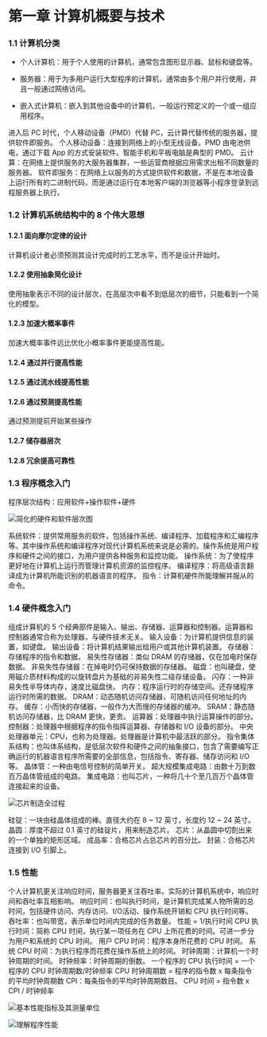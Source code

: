 # 第一章 计算机概要与技术


### 1.1 计算机分类

- 个人计算机：用于个人使用的计算机，通常包含图形显示器、鼠标和键盘等。

- 服务器：用于为多用户运行大型程序的计算机，通常由多个用户并行使用，并且一般通过网络访问。

- 嵌入式计算机：嵌入到其他设备中的计算机，一般运行预定义的一个或一组应用程序。

进入后 PC 时代，个人移动设备（PMD）代替 PC，云计算代替传统的服务器，提供软件即服务。
个人移动设备：连接到网络上的小型无线设备。PMD 由电池供电，通过下载 App 的方式安装软件。智能手机和平板电脑是典型的 PMD。
云计算：在网络上提供服务的大服务器集群，一些运营商根据应用需求出租不同数量的服务器。
软件即服务：在网络上以服务的方式提供软件和数据，不是在本地设备上运行所有的二进制代码，而是通过运行在本地客户端的浏览器等小程序登录到远程服务器上执行。

### 1.2 计算机系统结构中的 8 个伟大思想

#### 1.2.1 面向摩尔定律的设计

计算机设计者必须预测其设计完成时的工艺水平，而不是设计开始时。

#### 1.2.2 使用抽象简化设计

使用抽象表示不同的设计层次，在高层次中看不到低层次的细节，只能看到一个简化的模型。

#### 1.2.3 加速大概率事件

加速大概率事件远比优化小概率事件更能提高性能。

#### 1.2.4 通过并行提高性能

#### 1.2.5 通过流水线提高性能

#### 1.2.6 通过预测提高性能
通过预测提前开始某些操作

#### 1.2.7 储存器层次

#### 1.2.8 冗余提高可靠性

### 1.3 程序概念入门

程序层次结构：应用软件+操作软件+硬件

![简化的硬件和软件层次图](E:\BaiduNetdiskDownload\Typora\计算机组成与设计：硬件软件接口\1计算机概要与技术.assets\image-20210907215920350.png)

系统软件：提供常用服务的软件，包括操作系统、编译程序、加载程序和汇编程序等。其中操作系统和编译程序对现代计算机系统来说是必需的。操作系统是用户程序和硬件之间的接口，为用户提供各种服务和监控功能。
操作系统：为了使程序更好地在计算机上运行而管理计算机资源的监控程序。
编译程序：将高级语言翻译成为计算机所能识别的机器语言的程序。
指令：计算机硬件所能理解并服从的命令。

### 1.4 硬件概念入门

组成计算机的 5 个经典部件是输入、输出、存储器、运算器和控制器。运算器和控制器通常合称为处理器，与硬件技术无关。
输入设备：为计算机提供信息的装置，如键盘。
输出设备：将计算机结果输出给用户或其他计算机装置。
存储器：存储程序的指令和数据。
易失性存储器：类似 DRAM 的存储器，仅在加电时保存数据。
非易失性存储器：在掉电时仍可保持数据的存储器。
磁盘：也叫硬盘，使用磁介质材料构成的以旋转盘片为基础的非易失性二级存储设备。
闪存：一种非易失性半导体内存，速度比磁盘快。
内存：程序运行时的存储空间。还存储程序运行时所需的数据。
DRAM：动态随机访问存储器，可随机访问任何地址的内存。
缓存：小而快的存储器，一般作为大而慢的存储器的缓冲。
SRAM：静态随机访问存储器，比 DRAM 更快，更贵。
运算器：处理器中执行运算操作的部分。
控制器：处理器中根据程序的指令指挥运算器、存储器和 I/O 设备的部分。
中央处理器单元：CPU，也称为处理器。处理器是计算机中最活跃的部分。
指令集体系结构：也叫体系结构，是低层次软件和硬件之间的抽象接口，包含了需要编写正确运行的机器语言程序所需要的全部信息，包括指令、寄存器、储存访问和 I/O 等。
晶体管：一种由电信号控制的简单开关。
超大规模集成电路：由数十万到数百万晶体管组成的电路。
集成电路：也叫芯片，一种将几十个至几百万个晶体管连接起来的设备。

![芯片制造全过程](E:\BaiduNetdiskDownload\Typora\计算机组成与设计：硬件软件接口\1计算机概要与技术.assets\image-20210907221744686.png)

硅锭：一块由硅晶体组成的棒。直径大约在 8 ~ 12 英寸，长度约 12 ~ 24 英寸。
晶圆：厚度不超过 0.1 英寸的硅锭片，用来制造芯片。
芯片：从晶圆中切割出来的一个单独的矩形区域。
成品率：合格芯片占总芯片的百分比。
封装：合格芯片连接到 I/O 引脚上。

### 1.5 性能

个人计算机更关注响应时间，服务器更关注吞吐率。实际的计算机系统中，响应时间和吞吐率互相影响。
响应时间：也叫执行时间，是计算机完成某人物所需的总时间，包括硬件访问、内存访问、I/O活动、操作系统开销和 CPU 执行时间等。
吞吐率：也叫带宽，表示单位时间内完成的任务数量。
性能 = 1/执行时间
CPU 执行时间：简称 CPU 时间，执行某一项任务在 CPU 上所花费的时间。可进一步分为用户和系统的 CPU 时间。
用户 CPU 时间：程序本身所花费的 CPU 时间。
系统 CPU 时间：为执行程序而花费在操作系统上的时间。
时钟周期：计算机一个时钟周期的时间。
时钟频率：时钟周期的倒数。
一个程序的 CPU 执行时间 = 一个程序的 CPU 时钟周期数/时钟频率
CPU 时钟周期数 = 程序的指令数 x 每条指令的平均时钟周期数
CPI：每条指令的平均时钟周期数目。
CPU 时间 = 指令数 x CPI / 时钟频率

![基本性能指标及其测量单位](E:\BaiduNetdiskDownload\Typora\计算机组成与设计：硬件软件接口\1计算机概要与技术.assets\image-20210907225152686.png)

![理解程序性能](E:\BaiduNetdiskDownload\Typora\计算机组成与设计：硬件软件接口\1计算机概要与技术.assets\image-20210907225332896.png)




















